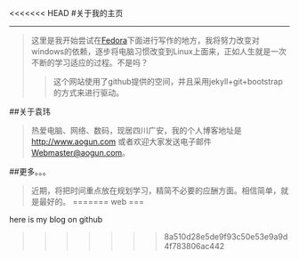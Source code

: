 <<<<<<< HEAD
#关于我的主页  

-------
>这里是我开始尝试在[Fedora](http://fedoraproject.org/zh_CN/ "fedora开源社区")下面进行写作的地方，我将努力改变对windows的依赖，逐步将电脑习惯改变到Linux上面来，正如人生就是一次不断的学习适应的过程。不是吗？  
>>这个网站使用了github提供的空间，并且采用jekyll\+git\+bootstrap的方式来进行驱动。  


##关于袁玮
>热爱电脑、网络、数码，现居四川广安，我的个人博客地址是<http://www.aogun.com> 或者欢迎大家发送电子邮件 Webmaster@aogun.com。

##更多。。。
>近期，将把时间重点放在规划学习，精简不必要的应酬方面。相信简单，就是最好的。 
=======
web
===

here is my blog on github
>>>>>>> 8a510d28e5de9f93c50e53e9a9d4f783806ac442
